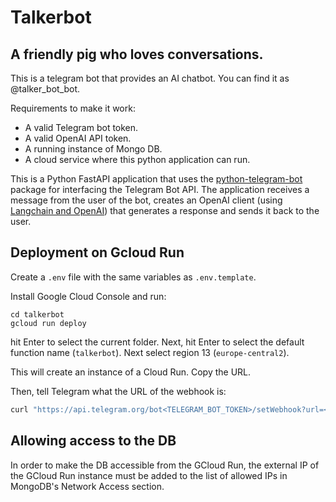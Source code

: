 # Talkerbot
## A friendly pig who loves conversations.

This is a telegram bot that provides an AI chatbot. You can find it as @talker_bot_bot.

Requirements to make it work:
- A valid Telegram bot token.
- A valid OpenAI API token.
- A running instance of Mongo DB.
- A cloud service where this python application can run.

This is a Python FastAPI application that uses the [python-telegram-bot](https://docs.python-telegram-bot.org/) package for interfacing the Telegram Bot API. The application receives a message from the user of the bot, creates an OpenAI client (using [Langchain and OpenAI](https://pypi.org/project/langchain-openai/)) that generates a response and sends it back to the user.

## Deployment on Gcloud Run

Create a `.env` file with the same variables as `.env.template`.

Install Google Cloud Console and run:

```
cd talkerbot
gcloud run deploy
```

hit Enter to select the current folder. Next, hit Enter to select the default function name (`talkerbot`). Next select region 13 (`europe-central2`).

This will create an instance of a Cloud Run. Copy the URL.

Then, tell Telegram what the URL of the webhook is:

```bash
curl "https://api.telegram.org/bot<TELEGRAM_BOT_TOKEN>/setWebhook?url=<CLOUD_RUN_URL>"
```

## Allowing access to the DB

In order to make the DB accessible from the GCloud Run, the external IP of the GCloud Run instance must be added to the list of allowed IPs in MongoDB's Network Access section.
